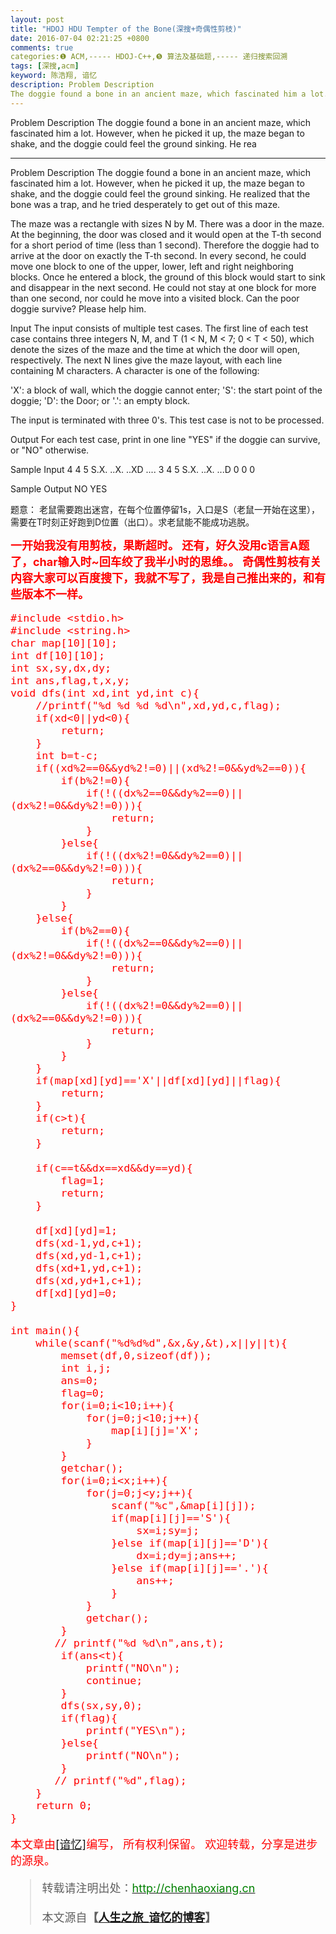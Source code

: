 ```yaml
---
layout: post
title: "HDOJ HDU Tempter of the Bone(深搜+奇偶性剪枝)"
date: 2016-07-04 02:21:25 +0800
comments: true
categories:❶ ACM,----- HDOJ-C++,❺ 算法及基础题,----- 递归搜索回溯
tags: [深搜,acm]
keyword: 陈浩翔, 谙忆
description: Problem Description 
The doggie found a bone in an ancient maze, which fascinated him a lot. However, when he picked it up, the maze began to shake, and the doggie could feel the ground sinking. He rea 
---
```



Problem Description 
The doggie found a bone in an ancient maze, which fascinated him a lot. However, when he picked it up, the maze began to shake, and the doggie could feel the ground sinking. He rea
<!-- more -->
----------

Problem Description
The doggie found a bone in an ancient maze, which fascinated him a lot. However, when he picked it up, the maze began to shake, and the doggie could feel the ground sinking. He realized that the bone was a trap, and he tried desperately to get out of this maze.

The maze was a rectangle with sizes N by M. There was a door in the maze. At the beginning, the door was closed and it would open at the T-th second for a short period of time (less than 1 second). Therefore the doggie had to arrive at the door on exactly the T-th second. In every second, he could move one block to one of the upper, lower, left and right neighboring blocks. Once he entered a block, the ground of this block would start to sink and disappear in the next second. He could not stay at one block for more than one second, nor could he move into a visited block. Can the poor doggie survive? Please help him.

 

Input
The input consists of multiple test cases. The first line of each test case contains three integers N, M, and T (1 < N, M < 7; 0 < T < 50), which denote the sizes of the maze and the time at which the door will open, respectively. The next N lines give the maze layout, with each line containing M characters. A character is one of the following:

'X': a block of wall, which the doggie cannot enter; 
'S': the start point of the doggie; 
'D': the Door; or
'.': an empty block.

The input is terminated with three 0's. This test case is not to be processed.

 

Output
For each test case, print in one line "YES" if the doggie can survive, or "NO" otherwise.

 

Sample Input
4 4 5
S.X.
..X.
..XD
....
3 4 5
S.X.
..X.
...D
0 0 0
 

Sample Output
NO
YES

题意：
老鼠需要跑出迷宫，在每个位置停留1s，入口是S（老鼠一开始在这里），需要在T时刻正好跑到D位置（出口）。求老鼠能不能成功逃脱。

<b><font color="red" size="4">
一开始我没有用剪枝，果断超时。
还有，好久没用c语言A题了，char输入时~回车绞了我半小时的思维。。
奇偶性剪枝有关内容大家可以百度搜下，我就不写了，我是自己推出来的，和有些版本不一样。
</fong></b>
```
#include <stdio.h>
#include <string.h>
char map[10][10];
int df[10][10];
int sx,sy,dx,dy;
int ans,flag,t,x,y;
void dfs(int xd,int yd,int c){
    //printf("%d %d %d %d\n",xd,yd,c,flag);
    if(xd<0||yd<0){
        return;
    }
    int b=t-c;
    if((xd%2==0&&yd%2!=0)||(xd%2!=0&&yd%2==0)){
        if(b%2!=0){
            if(!((dx%2==0&&dy%2==0)||(dx%2!=0&&dy%2!=0))){
                return;
            }
        }else{
            if(!((dx%2!=0&&dy%2==0)||(dx%2==0&&dy%2!=0))){
                return;
            }
        }
    }else{
        if(b%2==0){
            if(!((dx%2==0&&dy%2==0)||(dx%2!=0&&dy%2!=0))){
                return;
            }
        }else{
            if(!((dx%2!=0&&dy%2==0)||(dx%2==0&&dy%2!=0))){
                return;
            }
        }
    }
    if(map[xd][yd]=='X'||df[xd][yd]||flag){
        return;
    }
    if(c>t){
        return;
    }

    if(c==t&&dx==xd&&dy==yd){
        flag=1;
        return;
    }

    df[xd][yd]=1;
    dfs(xd-1,yd,c+1);
    dfs(xd,yd-1,c+1);
    dfs(xd+1,yd,c+1);
    dfs(xd,yd+1,c+1);
    df[xd][yd]=0;
}

int main(){
    while(scanf("%d%d%d",&x,&y,&t),x||y||t){
        memset(df,0,sizeof(df));
        int i,j;
        ans=0;
        flag=0;
        for(i=0;i<10;i++){
            for(j=0;j<10;j++){
                map[i][j]='X';
            }
        }
        getchar();
        for(i=0;i<x;i++){
            for(j=0;j<y;j++){
                scanf("%c",&map[i][j]);
                if(map[i][j]=='S'){
                    sx=i;sy=j;
                }else if(map[i][j]=='D'){
                    dx=i;dy=j;ans++;
                }else if(map[i][j]=='.'){
                    ans++;
                }
            }
            getchar();
        }
       // printf("%d %d\n",ans,t);
        if(ans<t){
            printf("NO\n");
            continue;
        }
        dfs(sx,sy,0);
        if(flag){
            printf("YES\n");
        }else{
            printf("NO\n");
        }
       // printf("%d",flag);
    }
    return 0;
}

```

本文章由<a href="http://chenhaoxiang.cn/">[谙忆]</a>编写， 所有权利保留。 
欢迎转载，分享是进步的源泉。
<blockquote cite='陈浩翔'>
<p background-color='#D3D3D3'>转载请注明出处：<a href='http://chenhaoxiang.cn'><font color="green">http://chenhaoxiang.cn</font></a><br><br>
本文源自<strong>【<a href='http://chenhaoxiang.cn' target='_blank'>人生之旅_谙忆的博客</a>】</strong></p>
</blockquote>

